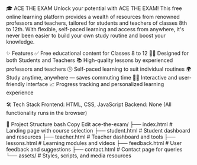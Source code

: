 🎓 ACE THE EXAM
Unlock your potential with ACE THE EXAM! This free online learning platform provides a wealth of resources from renowned professors and teachers, tailored for students and teachers of classes 8th to 12th. With flexible, self-paced learning and access from anywhere, it's never been easier to build your own study routine and boost your knowledge.

✨ Features
✅ Free educational content for Classes 8 to 12
👩‍🏫 Designed for both Students and Teachers
📚 High-quality lessons by experienced professors and teachers
🕒 Self-paced learning to suit individual routines
🌍 Study anytime, anywhere — saves commuting time
🧑‍💻 Interactive and user-friendly interface
📈 Progress tracking and personalized learning experience

🛠 Tech Stack
Frontend: HTML, CSS, JavaScript
Backend: None (All functionality runs in the browser)

📁 Project Structure
bash
Copy
Edit
ace-the-exam/
├── index.html        # Landing page with course selection
├── student.html      # Student dashboard and resources
├── teacher.html      # Teacher dashboard and tools
├── lessons.html      # Learning modules and videos
├── feedback.html     # User feedback and suggestions
├── contact.html      # Contact page for queries
└── assets/           # Styles, scripts, and media resources
